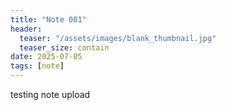 ```yaml
---
title: "Note 001"
header:
  teaser: "/assets/images/blank_thumbnail.jpg"
  teaser_size: contain
date: 2025-07-05
tags: [note]
---
```

testing note upload
